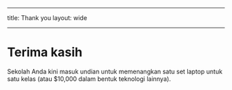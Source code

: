 * * *

title: Thank you layout: wide

* * *

# Terima kasih

Sekolah Anda kini masuk undian untuk memenangkan satu set laptop untuk satu kelas (atau $10,000 dalam bentuk teknologi lainnya).